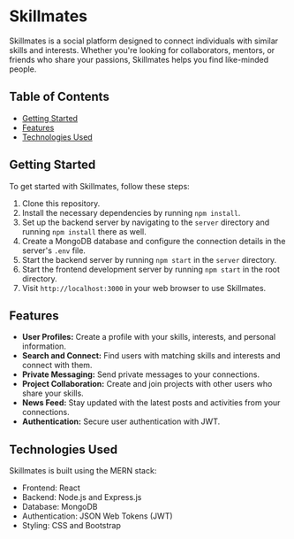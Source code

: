 # Skillmates

Skillmates is a social platform designed to connect individuals with similar skills and interests. Whether you're looking for collaborators, mentors, or friends who share your passions, Skillmates helps you find like-minded people.

## Table of Contents

- [Getting Started](#getting-started)
- [Features](#features)
- [Technologies Used](#technologies-used)

## Getting Started

To get started with Skillmates, follow these steps:

1. Clone this repository.
2. Install the necessary dependencies by running `npm install`.
3. Set up the backend server by navigating to the `server` directory and running `npm install` there as well.
4. Create a MongoDB database and configure the connection details in the server's `.env` file.
5. Start the backend server by running `npm start` in the `server` directory.
6. Start the frontend development server by running `npm start` in the root directory.
7. Visit `http://localhost:3000` in your web browser to use Skillmates.

## Features

- **User Profiles:** Create a profile with your skills, interests, and personal information.
- **Search and Connect:** Find users with matching skills and interests and connect with them.
- **Private Messaging:** Send private messages to your connections.
- **Project Collaboration:** Create and join projects with other users who share your skills.
- **News Feed:** Stay updated with the latest posts and activities from your connections.
- **Authentication:** Secure user authentication with JWT.

## Technologies Used

Skillmates is built using the MERN stack:

- Frontend: React
- Backend: Node.js and Express.js
- Database: MongoDB
- Authentication: JSON Web Tokens (JWT)
- Styling: CSS and Bootstrap


